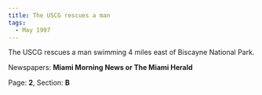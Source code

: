 ```yaml
---  
title: The USCG rescues a man  
tags:  
  - May 1997  
---  
```

  
The USCG rescues a man swimming 4 miles east of Biscayne National Park.  
  
Newspapers: **Miami Morning News or The Miami Herald**  
  
Page: **2**, Section: **B** 
